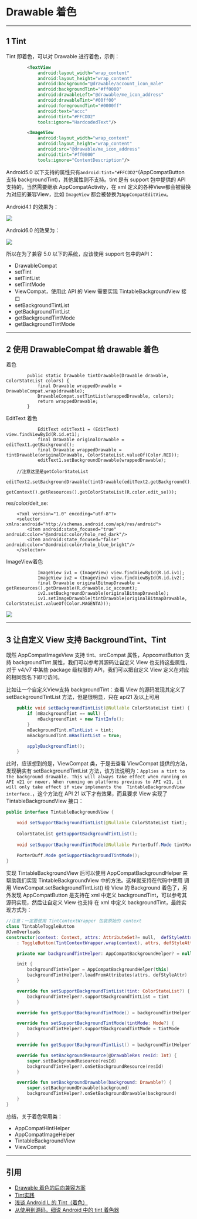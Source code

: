 # Drawable 着色

---
## 1 Tint

Tint 即着色，可以对 Drawable 进行着色，示例：

```xml
        <TextView
            android:layout_width="wrap_content"
            android:layout_height="wrap_content"
            android:background="@drawable/account_icon_male"
            android:backgroundTint="#ff0000"
            android:drawableLeft="@drawable/me_icon_address"
            android:drawableTint="#00ff00"
            android:foregroundTint="#0000ff"
            android:text="accc"
            android:tint="#FFCDD2"
            tools:ignore="HardcodedText"/>

        <ImageView
            android:layout_width="wrap_content"
            android:layout_height="wrap_content"
            android:src="@drawable/me_icon_address"
            android:tint="#ff0000"
            tools:ignore="ContentDescription"/>
```

Android5.0 以下支持的属性只有`android:tint="#FFCDD2"`(AppCompatButton 支持 backgroundTint)，其他属性则不支持。tint 是有 support 包中提供的 API 支持的，当然需要继承 AppCompatActivity，在 xml 定义的各种View都会被替换为对应的兼容View，比如 `ImageView` 都会被替换为`AppCompatEditView`。


Android4.1 的效果为：

![](index_files/90209081-ab87-4853-8eb2-34cb16595811.jpg)

Android6.0 的效果为：

![](index_files/de1b3b76-3782-4050-b0ab-10c6b7c734b8.png)


所以在为了兼容 5.0 以下的系统，应该使用 support 包中的API：

- DrawableCompat
 - setTint
 - setTintList
 - setTintMode
- ViewCompat，使用此 API 的 View 需要实现 TintableBackgroundView 接口
 - setBackgroundTintList
 - getBackgroundTintList
 - getBackgroundTintMode
 - getBackgroundTintMode

---
## 2 使用 DrawableCompat 给 drawable 着色

着色

```
        public static Drawable tintDrawable(Drawable drawable, ColorStateList colors) {
            final Drawable wrappedDrawable = DrawableCompat.wrap(drawable);
            DrawableCompat.setTintList(wrappedDrawable, colors);
            return wrappedDrawable;
        }
```

EditText 着色

```
            EditText editText1 = (EditText) view.findViewById(R.id.et1);
            final Drawable originalDrawable = editText1.getBackground();
            final Drawable wrappedDrawable = tintDrawable(originalDrawable, ColorStateList.valueOf(Color.RED));
            editText1.setBackgroundDrawable(wrappedDrawable);

    //注意这里是getColorStateList
     editText2.setBackgroundDrawable(tintDrawable(editText2.getBackground(),
                   getContext().getResources().getColorStateList(R.color.edit_se)));
```


res/color/deit_se:

```
    <?xml version="1.0" encoding="utf-8"?>
    <selector xmlns:android="http://schemas.android.com/apk/res/android">
        <item android:state_focused="true" android:color="@android:color/holo_red_dark"/>
        <item android:state_focused="false" android:color="@android:color/holo_blue_bright"/>
    </selector>
```

ImageView着色

```
            ImageView iv1 = (ImageView) view.findViewById(R.id.iv1);
            ImageView iv2 = (ImageView) view.findViewById(R.id.iv2);
            final Drawable originalBitmapDrawable = getResources().getDrawable(R.drawable.ic_account);
            iv2.setBackgroundDrawable(originalBitmapDrawable);
            iv1.setImageDrawable(tintDrawable(originalBitmapDrawable, ColorStateList.valueOf(Color.MAGENTA)));
```

![](index_files/37c01e07-c5a1-4dd3-a029-f49bb830c4ae.png)

---
## 3 让自定义 View 支持 BackgroundTint、Tint

既然 AppCompatImageView 支持 tint、srcCompat 属性，AppcomatButton 支持 backgroundTint 属性，我们可以参考其源码让自定义 View 也支持这些属性，对于 v4/v7 中某些 package 级权限的 API，我们可以把自定义 View 定义在对应的相同包名下即可访问。

比如让一个自定义View支持 backgroundTint：查看 View 的源码发现其定义了 setBackgroundTintList 方法，但是很明显，只在 api21 及以上可用

```java
    public void setBackgroundTintList(@Nullable ColorStateList tint) {
        if (mBackgroundTint == null) {
            mBackgroundTint = new TintInfo();
        }
        mBackgroundTint.mTintList = tint;
        mBackgroundTint.mHasTintList = true;

        applyBackgroundTint();
    }
```

此时，应该想到的是，ViewCompat 类，于是去查看 ViewCompat 提供的方法，发现确实有 setBackgroundTintList 方法，该方法说明为：`Applies a tint to the background drawable. This will always take effect when running on API v21 or newer. When running on platforms previous to API v21, it will only take effect if view implements the  TintableBackgroundView interface.`，这个方法在 API 21 以下才有效果，而且要求 View 实现了 TintableBackgroundView 接口：

```java
public interface TintableBackgroundView {

    void setSupportBackgroundTintList(@Nullable ColorStateList tint);
    
    ColorStateList getSupportBackgroundTintList();
    
    void setSupportBackgroundTintMode(@Nullable PorterDuff.Mode tintMode);
    
    PorterDuff.Mode getSupportBackgroundTintMode();
}
```


实现 TintableBackgroundView 后可以使用 AppCompatBackgroundHelper 来帮助我们实现 TintableBackgroundView 中的方法。这样就支持在代码中使用 调用 ViewCompat.setBackgroundTintList() 给 View 的 Background 着色了，另外发现 AppCompatButton 是支持在 xml 中定义 backgroundTint，可以参考其源码实现，然后让自定义 View 也支持 在 xml 中定义 backgroundTint，最终实现方式为：

```kotlin
//注意：一定要使用 TintContextWrapper 包装原始的 context
class TintableToggleButton
@JvmOverloads
constructor(context: Context, attrs: AttributeSet?= null,  defStyleAttr: Int = 0)
    : ToggleButton(TintContextWrapper.wrap(context), attrs, defStyleAttr), TintableBackgroundView {

    private var backgroundTintHelper: AppCompatBackgroundHelper? = null

    init {
        backgroundTintHelper = AppCompatBackgroundHelper(this)
        backgroundTintHelper?.loadFromAttributes(attrs, defStyleAttr)
    }

    override fun setSupportBackgroundTintList(tint: ColorStateList?) {
        backgroundTintHelper?.supportBackgroundTintList = tint
    }

    override fun getSupportBackgroundTintMode() = backgroundTintHelper?.supportBackgroundTintMode

    override fun setSupportBackgroundTintMode(tintMode: Mode?) {
        backgroundTintHelper?.supportBackgroundTintMode = tintMode
    }

    override fun getSupportBackgroundTintList() = backgroundTintHelper?.supportBackgroundTintList

    override fun setBackgroundResource(@DrawableRes resId: Int) {
        super.setBackgroundResource(resId)
        backgroundTintHelper?.onSetBackgroundResource(resId)
    }

    override fun setBackgroundDrawable(background: Drawable?) {
        super.setBackgroundDrawable(background)
        backgroundTintHelper?.onSetBackgroundDrawable(background)
    }
}
```

总结，关于着色常用类：

- AppCompatHintHelper
- AppCompatImageHelper
- TintableBackgroundView
- ViewCompat

---
##  引用

- [Drawable 着色的后向兼容方案](http://www.race604.com/tint-drawable/)
- [Tint实践](http://www.jianshu.com/p/6bd7dd1cd491)
- [浅谈 Android L 的 Tint（着色）](http://www.imli.me/android/2016/01/24/Android-L-Tint/)
- [从使用到源码，细说 Android 中的 tint 着色器](https://yifeng.studio/2017/03/30/android-tint/)
